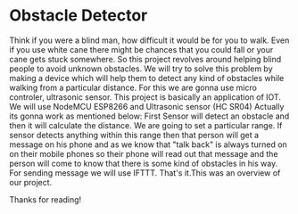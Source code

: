 # Obstacle Detector
Think if you were a blind man, how difficult it would be for you to walk. Even if you use white cane there might be chances that you could fall or your cane gets stuck somewhere.
So this project revolves around helping blind people to avoid unknown obstacles. We will try to solve this problem by making a device which will help them to detect any kind of obstacles while walking from a particular distance.
For this we are gonna use micro controler, ultrasonic sensor. 
This project is basically an application of IOT.
We will use NodeMCU ESP8266 and Ultrasonic sensor (HC SR04)
Actually its gonna work as mentioned below:
First Sensor will detect an obstacle and then it will calculate the distance.
We are going to set a particular range.
If sensor detects anything within this range then that person will get a message on his phone and as we know that "talk back" is always turned on on their mobile phones so their phone will read out that message and the person will come to know that there is some kind of obstacles in his way.
For sending message we will use IFTTT.
That's it.This was an overview of our project.


Thanks for reading!
